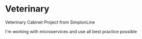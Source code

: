 # Veterinary
Veterinary Cabinet Project from SimplonLine

I'm working with microservices and use all best practice possible